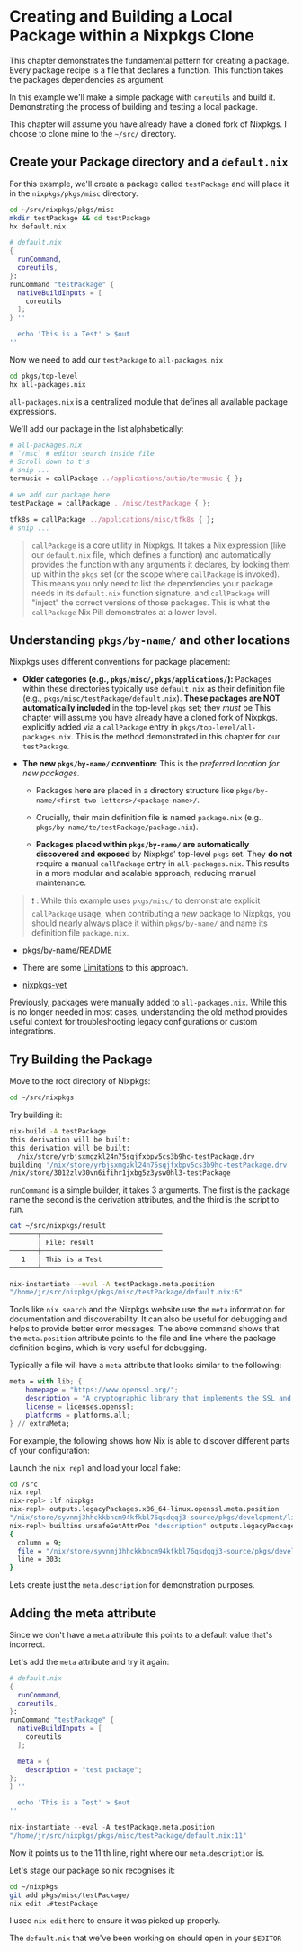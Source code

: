 # Creating and Building a Local Package within a Nixpkgs Clone

This chapter demonstrates the fundamental pattern for creating a package. Every
package recipe is a file that declares a function. This function takes the
packages dependencies as argument.

In this example we'll make a simple package with `coreutils` and build it.
Demonstrating the process of building and testing a local package.

This chapter will assume you have already have a cloned fork of Nixpkgs. I
choose to clone mine to the `~/src/` directory.

## Create your Package directory and a `default.nix`

For this example, we'll create a package called `testPackage` and will place it
in the `nixpkgs/pkgs/misc` directory.

```bash
cd ~/src/nixpkgs/pkgs/misc
mkdir testPackage && cd testPackage
hx default.nix
```

```nix
# default.nix
{
  runCommand,
  coreutils,
}:
runCommand "testPackage" {
  nativeBuildInputs = [
    coreutils
  ];
} ''

  echo 'This is a Test' > $out
''
```

Now we need to add our `testPackage` to `all-packages.nix`

```bash
cd pkgs/top-level
hx all-packages.nix
```

`all-packages.nix` is a centralized module that defines all available package
expressions.

We'll add our package in the list alphabetically:

```nix
# all-packages.nix
# `/msc` # editor search inside file
# Scroll down to t's
# snip ...
termusic = callPackage ../applications/autio/termusic { };

# we add our package here
testPackage = callPackage ../misc/testPackage { };

tfk8s = callPackage ../applications/misc/tfk8s { };
# snip ...
```

> `callPackage` is a core utility in Nixpkgs. It takes a Nix expression (like
> our `default.nix` file, which defines a function) and automatically provides
> the function with any arguments it declares, by looking them up within the
> `pkgs` set (or the scope where `callPackage` is invoked). This means you only
> need to list the dependencies your package needs in its `default.nix` function
> signature, and `callPackage` will "inject" the correct versions of those
> packages. This is what the `callPackage` Nix Pill demonstrates at a lower
> level.

## Understanding `pkgs/by-name/` and other locations

Nixpkgs uses different conventions for package placement:

- **Older categories (e.g., `pkgs/misc/`, `pkgs/applications/`):** Packages
  within these directories typically use `default.nix` as their definition file
  (e.g., `pkgs/misc/testPackage/default.nix`). **These packages are NOT
  automatically included** in the top-level `pkgs` set; they _must_ be This
  chapter will assume you have already have a cloned fork of Nixpkgs. explicitly
  added via a `callPackage` entry in `pkgs/top-level/all-packages.nix`. This is
  the method demonstrated in this chapter for our `testPackage`.

- **The new `pkgs/by-name/` convention:** This is the _preferred location for
  new packages_.

  - Packages here are placed in a directory structure like
    `pkgs/by-name/<first-two-letters>/<package-name>/`.

  - Crucially, their main definition file is named `package.nix` (e.g.,
    `pkgs/by-name/te/testPackage/package.nix`).

  - **Packages placed within `pkgs/by-name/` are automatically discovered and
    exposed** by Nixpkgs' top-level `pkgs` set. They **do not** require a manual
    `callPackage` entry in `all-packages.nix`. This results in a more modular
    and scalable approach, reducing manual maintenance.

> ❗ : While this example uses `pkgs/misc/` to demonstrate explicit
> `callPackage` usage, when contributing a _new_ package to Nixpkgs, you should
> nearly always place it within `pkgs/by-name/` and name its definition file
> `package.nix`.

- [pkgs/by-name/README](https://github.com/NixOS/nixpkgs/blob/master/pkgs/by-name/README.md)

- There are some
  [Limitations](https://github.com/NixOS/nixpkgs/blob/master/pkgs/by-name/README.md#limitations)
  to this approach.

- [nixpkgs-vet](https://github.com/NixOS/nixpkgs-vet)

Previously, packages were manually added to `all-packages.nix`. While this is no
longer needed in most cases, understanding the old method provides useful
context for troubleshooting legacy configurations or custom integrations.

## Try Building the Package

Move to the root directory of Nixpkgs:

```bash
cd ~/src/nixpkgs
```

Try building it:

```bash
nix-build -A testPackage
this derivation will be built:
this derivation will be built:
  /nix/store/yrbjsxmgzkl24n75sqjfxbpv5cs3b9hc-testPackage.drv
building '/nix/store/yrbjsxmgzkl24n75sqjfxbpv5cs3b9hc-testPackage.drv'...
/nix/store/3012zlv30vn6ifihr1jxbg5z3ysw0hl3-testPackage
```

`runCommand` is a simple builder, it takes 3 arguments. The first is the package
name the second is the derivation attributes, and the third is the script to
run.

```bash
cat ~/src/nixpkgs/result
───────┬──────────────────────────────
       │ File: result
───────┼──────────────────────────────
   1   │ This is a Test
───────┴──────────────────────────────
```

```bash
nix-instantiate --eval -A testPackage.meta.position
"/home/jr/src/nixpkgs/pkgs/misc/testPackage/default.nix:6"
```

Tools like `nix search` and the Nixpkgs website use the `meta` information for
documentation and discoverability. It can also be useful for debugging and helps
to provide better error messages. The above command shows that the
`meta.position` attribute points to the file and line where the package
definition begins, which is very useful for debugging.

Typically a file will have a `meta` attribute that looks similar to the
following:

```nix
meta = with lib; {
    homepage = "https://www.openssl.org/";
    description = "A cryptographic library that implements the SSL and TLS protocols";
    license = licenses.openssl;
    platforms = platforms.all;
} // extraMeta;
```

For example, the following shows how Nix is able to discover different parts of
your configuration:

Launch the `nix repl` and load your local flake:

```bash
cd /src
nix repl
nix-repl> :lf nixpkgs
nix-repl> outputs.legacyPackages.x86_64-linux.openssl.meta.position
"/nix/store/syvnmj3hhckkbncm94kfkbl76qsdqqj3-source/pkgs/development/libraries/openssl/default.nix:303"
nix-repl> builtins.unsafeGetAttrPos "description" outputs.legacyPackages.x86_64-linux.openssl.meta
{
  column = 9;
  file = "/nix/store/syvnmj3hhckkbncm94kfkbl76qsdqqj3-source/pkgs/development/libraries/openssl/default.nix";
  line = 303;
}
```

Lets create just the `meta.description` for demonstration purposes.

## Adding the meta attribute

Since we don't have a `meta` attribute this points to a default value that's
incorrect.

Let's add the `meta` attribute and try it again:

```nix
# default.nix
{
  runCommand,
  coreutils,
}:
runCommand "testPackage" {
  nativeBuildInputs = [
    coreutils
  ];

  meta = {
    description = "test package";
};
} ''

  echo 'This is a Test' > $out
''
```

```nix
nix-instantiate --eval -A testPackage.meta.position
"/home/jr/src/nixpkgs/pkgs/misc/testPackage/default.nix:11"
```

Now it points us to the 11'th line, right where our `meta.description` is.

Let's stage our package so nix recognises it:

```bash
cd ~/nixpkgs
git add pkgs/misc/testPackage/
nix edit .#testPackage
```

I used `nix edit` here to ensure it was picked up properly.

The `default.nix` that we've been working on should open in your `$EDITOR`
